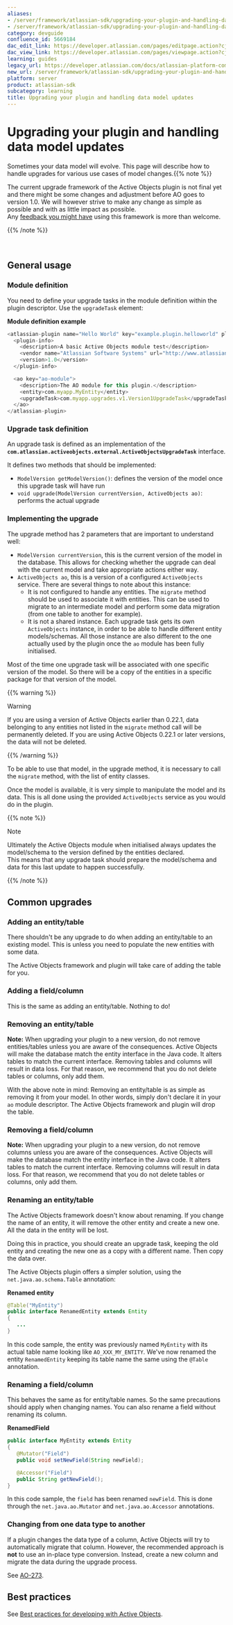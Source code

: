 ```yaml
---
aliases:
- /server/framework/atlassian-sdk/upgrading-your-plugin-and-handling-data-model-updates-5669184.html
- /server/framework/atlassian-sdk/upgrading-your-plugin-and-handling-data-model-updates-5669184.md
category: devguide
confluence_id: 5669184
dac_edit_link: https://developer.atlassian.com/pages/editpage.action?cjm=wozere&pageId=5669184
dac_view_link: https://developer.atlassian.com/pages/viewpage.action?cjm=wozere&pageId=5669184
learning: guides
legacy_url: https://developer.atlassian.com/docs/atlassian-platform-common-components/active-objects/developing-your-plugin-with-active-objects/upgrading-your-plugin-and-handling-data-model-updates
new_url: /server/framework/atlassian-sdk/upgrading-your-plugin-and-handling-data-model-updates
platform: server
product: atlassian-sdk
subcategory: learning
title: Upgrading your plugin and handling data model updates
---
```

# Upgrading your plugin and handling data model updates

Sometimes your data model will evolve. This page will describe how to handle upgrades for various use cases of model changes.{{% note %}}

The current upgrade framework of the Active Objects plugin is not final yet and there might be some changes and adjustment before AO goes to version 1.0. We will however strive to make any change as simple as possible and with as little impact as possible.  
Any <a href="https://studio.atlassian.com/browse/AO" class="external-link">feedback you might have</a> using this framework is more than welcome.

{{% /note %}}

 

## General usage

### Module definition

You need to define your upgrade tasks in the module definition within the plugin descriptor. Use the `upgradeTask` element:

**Module definition example**

``` javascript
<atlassian-plugin name="Hello World" key="example.plugin.helloworld" plugins-version="2">
  <plugin-info>
    <description>A basic Active Objects module test</description>
    <vendor name="Atlassian Software Systems" url="http://www.atlassian.com"/>
    <version>1.0</version>
  </plugin-info>

  <ao key="ao-module">
    <description>The AO module for this plugin.</description>
    <entity>com.myapp.MyEntity</entity>
    <upgradeTask>com.myapp.upgrades.v1.Version1UpgradeTask</upgradeTask>
  </ao>
</atlassian-plugin>
```

### Upgrade task definition

An upgrade task is defined as an implementation of the **`com.atlassian.activeobjects.external.ActiveObjectsUpgradeTask`** interface.

It defines two methods that should be implemented:

-   `ModelVersion getModelVersion()`: defines the version of the model once this upgrade task will have run
-   `void upgrade(ModelVersion currentVersion, ActiveObjects ao)`: performs the actual upgrade

### Implementing the upgrade

The upgrade method has 2 parameters that are important to understand well:

-   `ModelVersion currentVersion`, this is the current version of the model in the database. This allows for checking whether the upgrade can deal with the current model and take appropriate actions either way.
-   `ActiveObjects ao`, this is a version of a configured `ActiveObjects` service. There are several things to note about this instance:
    -   It is not configured to handle any entities. The `migrate` method should be used to associate it with entities. This can be used to migrate to an intermediate model and perform some data migration (from one table to another for example).
    -   It is not a shared instance. Each upgrade task gets its own `ActiveObjects` instance, in order to be able to handle different entity models/schemas. All those instance are also different to the one actually used by the plugin once the `ao` module has been fully initialised.

Most of the time one upgrade task will be associated with one specific version of the model. So there will be a copy of the entities in a specific package for that version of the model.

{{% warning %}}

Warning

If you are using a version of Active Objects earlier than 0.22.1, data belonging to any entities not listed in the `migrate` method call will be permanently deleted. If you are using Active Objects 0.22.1 or later versions, the data will not be deleted.

{{% /warning %}}

To be able to use that model, in the upgrade method, it is necessary to call the `migrate` method, with the list of entity classes.

Once the model is available, it is very simple to manipulate the model and its data. This is all done using the provided `ActiveObjects` service as you would do in the plugin.

{{% note %}}

Note

Ultimately the Active Objects module when initialised always updates the model/schema to the version defined by the entities declared.  
This means that any upgrade task should prepare the model/schema and data for this last update to happen successfully.

{{% /note %}}

## Common upgrades

### Adding an entity/table

There shouldn't be any upgrade to do when adding an entity/table to an existing model. This is unless you need to populate the new entities with some data.

The Active Objects framework and plugin will take care of adding the table for you.

### Adding a field/column

This is the same as adding an entity/table. Nothing to do!

### Removing an entity/table

**Note:** When upgrading your plugin to a new version, do not remove entities/tables unless you are aware of the consequences. Active Objects will make the database match the entity interface in the Java code. It alters tables to match the current interface. Removing tables and columns will result in data loss. For that reason, we recommend that you do not delete tables or columns, only add them.

With the above note in mind: Removing an entity/table is as simple as removing it from your model. In other words, simply don't declare it in your `ao` module descriptor. The Active Objects framework and plugin will drop the table.

### Removing a field/column

**Note:** When upgrading your plugin to a new version, do not remove columns unless you are aware of the consequences. Active Objects will make the database match the entity interface in the Java code. It alters tables to match the current interface. Removing columns will result in data loss. For that reason, we recommend that you do not delete tables or columns, only add them.

### Renaming an entity/table

The Active Objects framework doesn't know about renaming. If you change the name of an entity, it will remove the other entity and create a new one. All the data in the entity will be lost.

Doing this in practice, you should create an upgrade task, keeping the old entity and creating the new one as a copy with a different name. Then copy the data over.

The Active Objects plugin offers a simpler solution, using the `net.java.ao.schema.Table` annotation:

**Renamed entity**

``` java
@Table("MyEntity")
public interface RenamedEntity extends Entity
{
   ...
}
```

In this code sample, the entity was previously named `MyEntity` with its actual table name looking like `AO_XXX_MY_ENTITY`. We've now renamed the entity `RenamedEntity` keeping its table name the same using the `@Table` annotation.

### Renaming a field/column

This behaves the same as for entity/table names. So the same precautions should apply when changing names. You can also rename a field without renaming its column.

**RenamedField**

``` java
public interface MyEntity extends Entity
{
   @Mutator("Field")
   public void setNewField(String newField);

   @Accessor("Field")
   public String getNewField();
}
```

In this code sample, the `field` has been renamed `newField`. This is done through the `net.java.ao.Mutator` and `net.java.ao.Accessor` annotations.

### Changing from one data type to another

If a plugin changes the data type of a column, Active Objects will try to automatically migrate that column. However, the recommended approach is **not** to use an in-place type conversion. Instead, create a new column and migrate the data during the upgrade process.

See <a href="https://ecosystem.atlassian.net/browse/AO-273" class="external-link">AO-273</a>.

## Best practices

See [Best practices for developing with Active Objects](/server/framework/atlassian-sdk/best-practices-for-developing-with-active-objects).

































































































































































































































































































































































































































































































































































































































